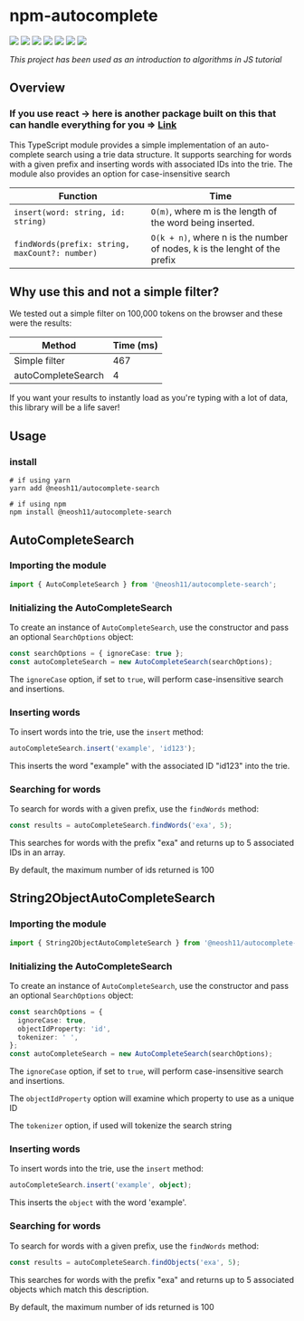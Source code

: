 # npm-autocomplete

<p>
<img src="https://img.shields.io/pypi/wheel/pip?color=green&label=es6"/>
<img src="https://img.shields.io/pypi/wheel/pip?color=green&label=React"/>
<img src="https://img.shields.io/pypi/wheel/pip?color=green&label=React-Native"/>

<img src="https://img.shields.io/bundlephobia/min/@neosh11/autocomplete-search/1.0.0"/>
<img src="https://img.shields.io/bundlephobia/minzip/@neosh11/autocomplete-search/1.0.0"/>

<img src="https://img.shields.io/npm/v/@neosh11/autocomplete-search"/>

<img src="https://img.shields.io/twitter/follow/IGrowNeo?style=social"/>

</p>

*This project has been used as an introduction to algorithms in JS tutorial*

## Overview
### If you use react -> here is another package built on this that can handle everything for you => [Link](https://www.npmjs.com/package/autocomplete-search-react)

This TypeScript module provides a simple implementation of an auto-complete search using a trie data structure. It supports searching for words with a given prefix and inserting words with associated IDs into the trie. The module also provides an option for case-insensitive search

| Function                                       | Time                                                                      |
| ---------------------------------------------- | ------------------------------------------------------------------------- |
| `insert(word: string, id: string)`             | `O(m)`, where m is the length of the word being inserted.                 |
| `findWords(prefix: string, maxCount?: number)` | `O(k + n)`, where n is the number of nodes, k is the lenght of the prefix |

## Why use this and not a simple filter?

We tested out a simple filter on 100,000 tokens on the browser and these were the results:

| Method             | Time (ms) |
| ------------------ | --------- |
| Simple filter      | 467       |
| autoCompleteSearch | 4         |

If you want your results to instantly load as you're typing with a lot of data, this library will be a life saver!

## Usage

### install

```
# if using yarn
yarn add @neosh11/autocomplete-search

# if using npm
npm install @neosh11/autocomplete-search
```

## AutoCompleteSearch

### Importing the module

```ts
import { AutoCompleteSearch } from '@neosh11/autocomplete-search';
```

### Initializing the AutoCompleteSearch

To create an instance of `AutoCompleteSearch`, use the constructor and pass an optional `SearchOptions` object:

```ts
const searchOptions = { ignoreCase: true };
const autoCompleteSearch = new AutoCompleteSearch(searchOptions);
```

The `ignoreCase` option, if set to `true`, will perform case-insensitive search and insertions.

### Inserting words

To insert words into the trie, use the `insert` method:

```ts
autoCompleteSearch.insert('example', 'id123');
```

This inserts the word "example" with the associated ID "id123" into the trie.

### Searching for words

To search for words with a given prefix, use the `findWords` method:

```ts
const results = autoCompleteSearch.findWords('exa', 5);
```

This searches for words with the prefix "exa" and returns up to 5 associated IDs in an array.

By default, the maximum number of ids returned is 100

## String2ObjectAutoCompleteSearch

### Importing the module

```ts
import { String2ObjectAutoCompleteSearch } from '@neosh11/autocomplete-search';
```

### Initializing the AutoCompleteSearch

To create an instance of `AutoCompleteSearch`, use the constructor and pass an optional `SearchOptions` object:

```ts
const searchOptions = {
  ignoreCase: true,
  objectIdProperty: 'id',
  tokenizer: ' ',
};
const autoCompleteSearch = new AutoCompleteSearch(searchOptions);
```

The `ignoreCase` option, if set to `true`, will perform case-insensitive search and insertions.

The `objectIdProperty` option will examine which property to use as a unique ID

The `tokenizer` option, if used will tokenize the search string

### Inserting words

To insert words into the trie, use the `insert` method:

```ts
autoCompleteSearch.insert('example', object);
```

This inserts the `object` with the word 'example'.

### Searching for words

To search for words with a given prefix, use the `findWords` method:

```ts
const results = autoCompleteSearch.findObjects('exa', 5);
```

This searches for words with the prefix "exa" and returns up to 5 associated objects which match this description.

By default, the maximum number of ids returned is 100
